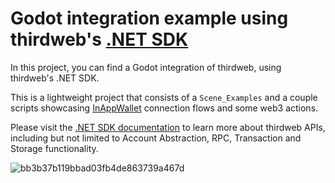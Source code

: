 # Godot integration example using thirdweb's [.NET SDK](https://portal.thirdweb.com/dotnet/godot)

 In this project, you can find a Godot integration of thirdweb, using thirdweb's .NET SDK.

 This is a lightweight project that consists of a `Scene_Examples` and a couple scripts showcasing [InAppWallet](https://portal.thirdweb.com/dotnet/wallets/providers/in-app-wallet) connection flows and some web3 actions.

 Please visit the [.NET SDK documentation](https://portal.thirdweb.com/dotnet) to learn more about thirdweb APIs, including but not limited to Account Abstraction, RPC, Transaction and Storage functionality.

 ![bb3b37b119bbad03fb4de863739a467d](https://github.com/thirdweb-example/thirdweb-godot/assets/43042585/9d4aabc9-8139-475d-9d72-d5ef3266095a)

